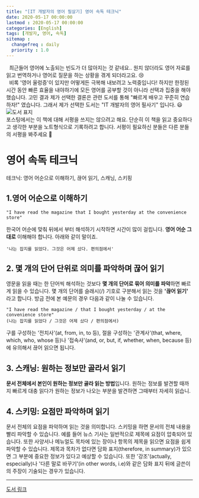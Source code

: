```yaml
---
title: "[IT 개발자의 영어 필살기] 영어 속독 테크닉"
date: 2020-05-17 00:00:00
lastmod : 2020-05-17 00:00:00
categories: [English]
tags: [개발자, 영어, 속독]
sitemap :
  changefreq : daily
  priority : 1.0
---
```


&nbsp; 최근들어 영어에 노출되는 빈도가 더 많아지는 것 같네요.. 원치 않더라도 영어 자료를 읽고 번역하거나 영어로 질문을 하는 상황을 겪게 되더라고요. :cry: 
<br>
&nbsp; 비록 '영어 울렁증'이 있지만 어떻게든 극복해 내보려고 노력중입니다! 하지만 한정된 시간 동안 빠른 효율을 내야하기에 모든 영어를 공부할 것이 아니라 선택과 집중을 해야했습니다. 고민 결과 제가 선택한 결론은 관련 도서를 통해 "빠르게 배우고 꾸준히 연습하자!" 였습니다. 그래서 제가 선택한 도서는 "IT 개발자의 영어 필사기" 입니다. :smiley:
![도서 표지](http://image.yes24.com/goods/85385648/800x0)
<br/>
포스팅에서는 이 책에 대해 서평을 쓰지는 않으려고 해요. 단순히 이 책을 읽고 중요하다고 생각한 부분을 노트형식으로 기록하려고 합니다. 서평이 필요하신 분들은 다른 분들의 서평을 봐주세요 :pray:

# 영어 속독 테크닉
테크닉: 영어 어순으로 이해하기, 끊어 읽기, 스캐닝, 스키핑
## 1.영어 어순으로 이해하기
~~~
"I have read the magazine that I bought yesterday at the convenience store"
~~~
한국어 어순에 맞춰 뒤에서 부터 해석하기 시작하면 시간이 많이 걸립니다. **영어 어순 그대로** 이해해야 합니다.
아래와 같이 말이죠.
~~~
'나는 잡지를 읽었다. 그것은 어제 샀다. 편의점에서' 
~~~
## 2. 몇 개의 단어 단위로 의미를 파악하며 끊어 읽기
영문을 읽을 때는 한 단어씩 해석하는 것보다 **몇 개의 단어로 묶어 의미를 파악**하면 빠르게 읽을 수 있습니다.
몇 개의 단어를 슬래시(/) 기호로 구분해서 읽는 것을 **'끊어 읽기'** 라고 합니다. 방금 전에 본 예문의 경우 다음과 같이 나눌 수 있습니다.
~~~
"I have read the magazine / that I bought yesterday / at the convenience store"
(나는 잡지를 읽었다 / 그것은 어제 샀다 / 편의점에서) 
~~~
구를 구성하는 '전치사'(at, from, in, to 등), 절을 구성하는 '관계사'(that, where, which, who, whose 등)나 '접속사'(and, or, but, if, whether, when, because 등)에 유의해서 끊어 읽으면 됩니다.

## 3. 스캐닝: 원하는 정보만 골라서 읽기
 **문서 전체에서 본인이 원하는 정보만 골라 읽는 방법**입니다. 원하는 정보를 발견할 때까지 빠르게 대충 읽다가 원하는 정보가 나오는 부분을 발견하면 그때부터 자세히 읽습니.
 
## 4. 스키밍: 요점만 파악하며 읽기
 문서 전체의 요점을 파악하며 읽는 것을 의미합니다. 스키밍을 하면 문서의 전체 내용을 빨리 파악할 수 있습니다. 예를 들어 뉴스 기사는 일반적으로 제목에 요점이 압축되어 있습니다. 또한 사양서나 메뉴얼도 목차에 있는 장이나 항목의 제목을 읽으면 요점을 쉽게 파악할 수 있습니다. 제목과 목차가 없다면 담화 표지(therefore, in summary)가 있으면 그 부분에 중요한 정보가 있다고 예상할 수 있습니다. 또한 '강조'(actually, especially)나 '다른 말로 바꾸기'(in other words, i.e)와 같은 담화 표지 뒤에 글쓴이의 주장이 기술되는 경우가 있습니다.

---
[도서 링크](http://www.11st.co.kr/product/SellerProductDetail.tmall?method=getSellerProductDetail&prdNo=2682304048&catalog_no=21473196&lowest_yn=Y&trTypeCd=PW51&trCtgrNo=585021)
